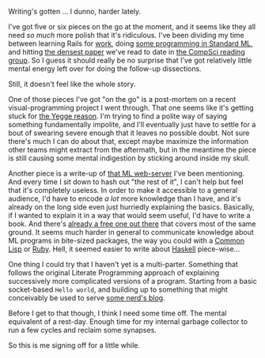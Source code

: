 Writing's gotten ... I dunno, harder lately.

I've got five or six pieces on the go at the moment, and it seems like they all need *so much* more polish that it's ridiculous. I've been dividing my time between learning Rails for [work](https://500px.com/), doing [some programming in Standard ML](https://github.com/Inaimathi/serve-sml), and hitting [the densest paper](http://ttic.uchicago.edu/~dreyer/course/papers/wadler.pdf) we've read to date in [the CompSci reading group](https://github.com/CompSciCabal). So I guess it should really be no surprise that I've got relatively little mental energy left over for doing the follow-up dissections.

Still, it doesn't feel like the whole story.

One of those pieces I've got "on the go" is a post-mortem on a recent visual-programming project I went through. That one seems like it's getting stuck for [the Yegge reason](http://steve-yegge.blogspot.ca/2007/06/rich-programmer-food.html). I'm trying to find a polite way of saying something fundamentally impolite, and I'll eventually just have to settle for a bout of swearing severe enough that it leaves no possible doubt. Not sure there's much I can do about that, except maybe maximize the information other teams might extract from the aftermath, but in the meantime the piece is still causing some mental indigestion by sticking around inside my skull.

Another piece is a write-up of [that ML web-server](https://github.com/Inaimathi/serve-sml) I've been mentioning. And every time I sit down to hash out "the rest of it", I can't help but feel that it's completely useless. In order to make it accessible to a general audience, I'd have to encode *a lot* more knowledge than I have, and it's already on the long side even just hurriedly explaining the basics. Basically, if I wanted to explain it in a way that would seem useful, I'd have to write a book. And there's [already a free one out there](http://mlton.org/References.attachments/Shipman02.pdf) that covers most of the same ground. It seems much harder in general to communicate knowledge about ML programs in bite-sized packages, the way you could with a [Common Lisp](https://common-lisp.net/) or [Ruby](https://www.ruby-lang.org/en/). Hell, it seemed easier to write about [Haskell](https://www.haskell.org/) piece-wise...

One thing I could try that I haven't yet is a multi-parter. Something that follows the original Literate Programming approach of explaining successively more complicated versions of a program. Starting from a basic socket-based `Hello world`, and building up to something that might conceivably be used to serve [some nerd's blog](https://github.com/Inaimathi/langnostic).

Before I get to that though, I think I need some time off. The mental equivalent of a rest-day. Enough time for my internal garbage collector to run a few cycles and reclaim some synapses.

So this is me signing off for a little while.
